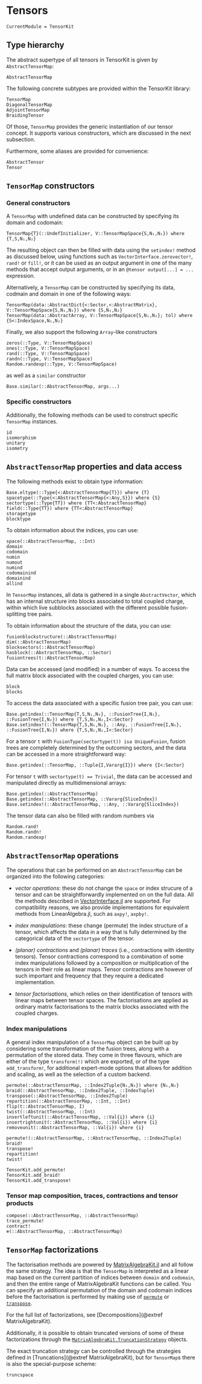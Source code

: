 # Tensors

```@meta
CurrentModule = TensorKit
```

## Type hierarchy

The abstract supertype of all tensors in TensorKit is given by `AbstractTensorMap`:
```@docs
AbstractTensorMap
```

The following concrete subtypes are provided within the TensorKit library:
```@docs
TensorMap
DiagonalTensorMap
AdjointTensorMap
BraidingTensor
```

Of those, `TensorMap` provides the generic instantiation of our tensor concept. It supports
various constructors, which are discussed in the next subsection.

Furthermore, some aliases are provided for convenience:
```@docs
AbstractTensor
Tensor
```

## `TensorMap` constructors

### General constructors

A `TensorMap` with undefined data can be constructed by specifying its domain and codomain:
```@docs
TensorMap{T}(::UndefInitializer, V::TensorMapSpace{S,N₁,N₂}) where {T,S,N₁,N₂}
```

The resulting object can then be filled with data using the `setindex!` method as discussed
below, using functions such as `VectorInterface.zerovector!`, `rand!` or `fill!`, or it can 
be used as an output argument in one of the many methods that accept output arguments, or
in an `@tensor output[...] = ...` expression.

Alternatively, a `TensorMap` can be constructed by specifying its data, codmain and domain
in one of the following ways:
```@docs
TensorMap(data::AbstractDict{<:Sector,<:AbstractMatrix}, V::TensorMapSpace{S,N₁,N₂}) where {S,N₁,N₂}
TensorMap(data::AbstractArray, V::TensorMapSpace{S,N₁,N₂}; tol) where {S<:IndexSpace,N₁,N₂}
```

Finally, we also support the following `Array`-like constructors
```@docs
zeros(::Type, V::TensorMapSpace)
ones(::Type, V::TensorMapSpace)
rand(::Type, V::TensorMapSpace)
randn(::Type, V::TensorMapSpace)
Random.randexp(::Type, V::TensorMapSpace)
```
as well as a `similar` constructor
```@docs
Base.similar(::AbstractTensorMap, args...)
```

### Specific constructors

Additionally, the following methods can be used to construct specific `TensorMap` instances.
```@docs
id
isomorphism
unitary
isometry
```

## `AbstractTensorMap` properties and data access

The following methods exist to obtain type information:

```@docs
Base.eltype(::Type{<:AbstractTensorMap{T}}) where {T}
spacetype(::Type{<:AbstractTensorMap{<:Any,S}}) where {S}
sectortype(::Type{TT}) where {TT<:AbstractTensorMap}
field(::Type{TT}) where {TT<:AbstractTensorMap}
storagetype
blocktype
```

To obtain information about the indices, you can use:
```@docs
space(::AbstractTensorMap, ::Int)
domain
codomain
numin
numout
numind
codomainind
domainind
allind
```

In `TensorMap` instances, all data is gathered in a single `AbstractVector`, which has an internal structure into blocks associated to total coupled charge, within which live subblocks
associated with the different possible fusion-splitting tree pairs.

To obtain information about the structure of the data, you can use:
```@docs
fusionblockstructure(::AbstractTensorMap)
dim(::AbstractTensorMap)
blocksectors(::AbstractTensorMap)
hasblock(::AbstractTensorMap, ::Sector)
fusiontrees(t::AbstractTensorMap)
```

Data can be accessed (and modified) in a number of ways. To access the full matrix block associated with the coupled charges, you can use:
```@docs
block
blocks
```

To access the data associated with a specific fusion tree pair, you can use:
```@docs
Base.getindex(::TensorMap{T,S,N₁,N₂}, ::FusionTree{I,N₁}, ::FusionTree{I,N₂}) where {T,S,N₁,N₂,I<:Sector}
Base.setindex!(::TensorMap{T,S,N₁,N₂}, ::Any, ::FusionTree{I,N₁}, ::FusionTree{I,N₂}) where {T,S,N₁,N₂,I<:Sector}
```

For a tensor `t` with `FusionType(sectortype(t)) isa UniqueFusion`, fusion trees are 
completely determined by the outcoming sectors, and the data can be accessed in a more
straightforward way:
```@docs
Base.getindex(::TensorMap, ::Tuple{I,Vararg{I}}) where {I<:Sector}
```

For tensor `t` with `sectortype(t) == Trivial`, the data can be accessed and manipulated
directly as multidimensional arrays:
```@docs
Base.getindex(::AbstractTensorMap)
Base.getindex(::AbstractTensorMap, ::Vararg{SliceIndex})
Base.setindex!(::AbstractTensorMap, ::Any, ::Vararg{SliceIndex})
```

The tensor data can also be filled with random numbers via
```@docs
Random.rand!
Random.randn!
Random.randexp!
```

## `AbstractTensorMap` operations

The operations that can be performed on an `AbstractTensorMap` can be organized into the
following categories:

* *vector operations*: these do not change the `space` or index strucure of a tensor and
  can be straightforwardly implemented on on the full data. All the methods described in
  [VectorInterface.jl](https://github.com/Jutho/VectorInterface.jl) are supported. For
  compatibility reasons, we also provide implementations for equivalent methods from
  LinearAlgebra.jl, such as `axpy!`, `axpby!`.

* *index manipulations*: these change (permute) the index structure of a tensor, which
  affects the data in a way that is fully determined by the categorical data of the
  `sectortype` of the tensor.
  
* *(planar) contractions* and *(planar) traces* (i.e., contractions with identity tensors).
  Tensor contractions correspond to a combination of some index manipulations followed by
  a composition or multiplication of the tensors in their role as linear maps.
  Tensor contractions are however of such important and frequency that they require a
  dedicated implementation.

* *tensor factorisations*, which relies on their identification of tensors with linear maps
  between tensor spaces. The factorisations are applied as ordinary matrix factorisations
  to the matrix blocks associated with the coupled charges.

### Index manipulations

A general index manipulation of a `TensorMap` object can be built up by considering some
transformation of the fusion trees, along with a permutation of the stored data. They come
in three flavours, which are either of the type `transform(!)` which are exported, or of the
type `add_transform!`, for additional expert-mode options that allows for addition and
scaling, as well as the selection of a custom backend.

```@docs
permute(::AbstractTensorMap, ::Index2Tuple{N₁,N₂}) where {N₁,N₂}
braid(::AbstractTensorMap, ::Index2Tuple, ::IndexTuple)
transpose(::AbstractTensorMap, ::Index2Tuple)
repartition(::AbstractTensorMap, ::Int, ::Int)
flip(t::AbstractTensorMap, I)
twist(::AbstractTensorMap, ::Int)
insertleftunit(::AbstractTensorMap, ::Val{i}) where {i}
insertrightunit(::AbstractTensorMap, ::Val{i}) where {i}
removeunit(::AbstractTensorMap, ::Val{i}) where {i}
```

```@docs
permute!(::AbstractTensorMap, ::AbstractTensorMap, ::Index2Tuple)
braid!
transpose!
repartition!
twist!
```

```@docs
TensorKit.add_permute!
TensorKit.add_braid!
TensorKit.add_transpose!
```

### Tensor map composition, traces, contractions and tensor products

```@docs
compose(::AbstractTensorMap, ::AbstractTensorMap)
trace_permute!
contract!
⊗(::AbstractTensorMap, ::AbstractTensorMap)
```

## `TensorMap` factorizations

The factorisation methods are powered by [MatrixAlgebraKit.jl](https://github.com/QuantumKitHub/MatrixAlgebraKit.jl)
and all follow the same strategy. The idea is that the `TensorMap` is interpreted as a linear
map  based on the current partition of indices between `domain` and `codomain`, and then the
entire range of MatrixAlgebraKit functions can be called.
You can specify an additional permutation of the domain and codomain indices before the
factorisation is performed by making use of [`permute`](@ref) or [`transpose`](@ref).

For the full list of factorizations, see [Decompositions](@extref MatrixAlgebraKit).

Additionally, it is possible to obtain truncated versions of some of these factorizations
through the [`MatrixAlgebraKit.TruncationStrategy`](@ref) objects.

The exact truncation strategy can be controlled through the strategies defined in [Truncations](@extref MatrixAlgebraKit),
but for `TensorMap`s there is also the special-purpose scheme:

```@docs
truncspace
```
